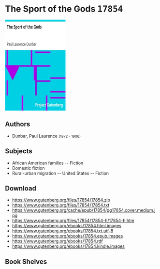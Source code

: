 # The Sport of the Gods <kbd>17854</kbd>

![](./cover.medium.jpg "")

## Authors


 - Dunbar, Paul Laurence <small>(1872 - 1906)</small>

## Subjects


 - African American families -- Fiction
 - Domestic fiction
 - Rural-urban migration -- United States -- Fiction

## Download


 - https://www.gutenberg.org/files/17854/17854.zip
 - https://www.gutenberg.org/files/17854/17854.txt
 - https://www.gutenberg.org/cache/epub/17854/pg17854.cover.medium.jpg
 - https://www.gutenberg.org/files/17854/17854-h/17854-h.htm
 - https://www.gutenberg.org/ebooks/17854.html.images
 - https://www.gutenberg.org/ebooks/17854.txt.utf-8
 - https://www.gutenberg.org/ebooks/17854.epub.images
 - https://www.gutenberg.org/ebooks/17854.rdf
 - https://www.gutenberg.org/ebooks/17854.kindle.images

## Book Shelves


